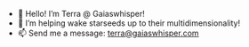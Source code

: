 - 👋 Hello! I’m Terra @ Gaiaswhisper! 
- 💞️ I’m helping wake starseeds up to their multidimensionality!
- 📫 Send me a message: terra@gaiaswhisper.com

<!---
gaiaswhisper/gaiaswhisper is a ✨ special ✨ repository because its `README.md` (this file) appears on your GitHub profile.
You can click the Preview link to take a look at your changes.
--->
